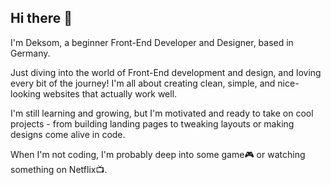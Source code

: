 ## Hi there 👋


I'm Deksom, a beginner Front-End Developer and Designer, based in Germany.

Just diving into the world of Front-End development and design, and loving every bit of the journey! I'm all about creating clean, simple, and nice-looking websites that actually work well.

I'm still learning and growing, but I'm motivated and ready to take on cool projects - from building landing pages to tweaking layouts or making designs come alive in code.

When I'm not coding, I'm probably deep into some game🎮 or watching something on Netflix📺.
